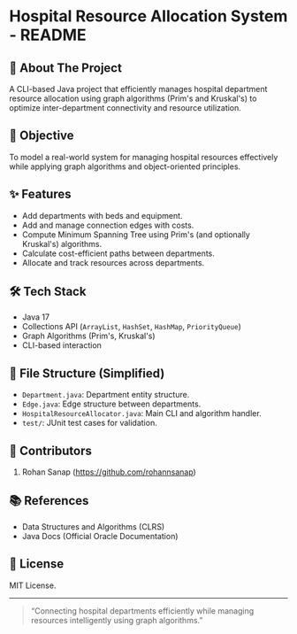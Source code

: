 # Hospital Resource Allocation System - README

## 🚀 About The Project

A CLI-based Java project that efficiently manages hospital department resource allocation using graph algorithms (Prim's and Kruskal's) to optimize inter-department connectivity and resource utilization.

## 🎯 Objective

To model a real-world system for managing hospital resources effectively while applying graph algorithms and object-oriented principles.

## ✨ Features

* Add departments with beds and equipment.
* Add and manage connection edges with costs.
* Compute Minimum Spanning Tree using Prim's (and optionally Kruskal's) algorithms.
* Calculate cost-efficient paths between departments.
* Allocate and track resources across departments.


## 🛠️ Tech Stack

* Java 17
* Collections API (`ArrayList`, `HashSet`, `HashMap`, `PriorityQueue`)
* Graph Algorithms (Prim's, Kruskal's)
* CLI-based interaction

## 📂 File Structure (Simplified)

* `Department.java`: Department entity structure.
* `Edge.java`: Edge structure between departments.
* `HospitalResourceAllocator.java`: Main CLI and algorithm handler.
* `test/`: JUnit test cases for validation.



## 🤝 Contributors

1. Rohan Sanap (https://github.com/rohannsanap)

## 📚 References

* Data Structures and Algorithms (CLRS)
* Java Docs (Official Oracle Documentation)

## 🪪 License

MIT License.

---

> “Connecting hospital departments efficiently while managing resources intelligently using graph algorithms.”

